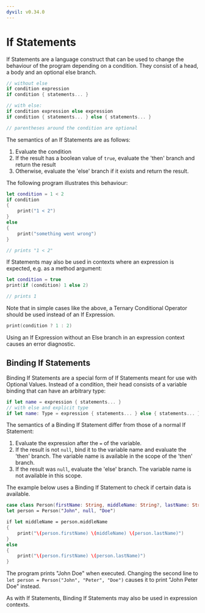 ```yaml
---
dyvil: v0.34.0
---
```

# If Statements

If Statements are a language construct that can be used to change the behaviour of the program depending on a condition.
They consist of a head, a body and an optional else branch.

```swift
// without else
if condition expression
if condition { statements... }

// with else:
if condition expression else expression
if condition { statements... } else { statements... }

// parentheses around the condition are optional
```

The semantics of an If Statements are as follows:

1. Evaluate the condition
2. If the result has a boolean value of `true`, evaluate the 'then' branch and return the result
3. Otherwise, evaluate the 'else' branch if it exists and return the result.

The following program illustrates this behaviour:

```swift
let condition = 1 < 2
if condition
{
    print("1 < 2")
}
else
{
    print("something went wrong")
}

// prints "1 < 2"
```

If Statements may also be used in contexts where an expression is expected, e.g. as a method argument:

```swift
let condition = true
print(if (condition) 1 else 2)

// prints 1
```

Note that in simple cases like the above, a Ternary Conditional Operator should be used instead of an If Expression.

```swift
print(condition ? 1 : 2)
```

Using an If Expression without an Else branch in an expression context causes an error diagnostic.

## Binding If Statements

Binding If Statements are a special form of If Statements meant for use with Optional Values. Instead of a condition, their head consists of a variable binding that can have an arbitrary type:

```swift
if let name = expression { statements... }
// with else and explicit type
if let name: Type = expression { statements... } else { statements... }
```

The semantics of a Binding If Statement differ from those of a normal If Statement:

1. Evaluate the expression after the `=` of the variable.
2. If the result is not `null`, bind it to the variable name and evaluate the 'then' branch. The variable name is available in the scope of the 'then' branch.
3. If the result was `null`, evaluate the 'else' branch. The variable name is not available in this scope.

The example below uses a Binding If Statement to check if certain data is available.

```swift
case class Person(firstName: String, middleName: String?, lastName: String)
let person = Person("John", null, "Doe")

if let middleName = person.middleName
{
    print("\(person.firstName) \(middleName) \(person.lastName)")
}
else
{
    print("\(person.firstName) \(person.lastName)")
}
```

The program prints "John Doe" when executed. Changing the second line to `let person = Person("John", "Peter", "Doe")` causes it to print "John Peter Doe" instead.

As with If Statements, Binding If Statements may also be used in expression contexts.